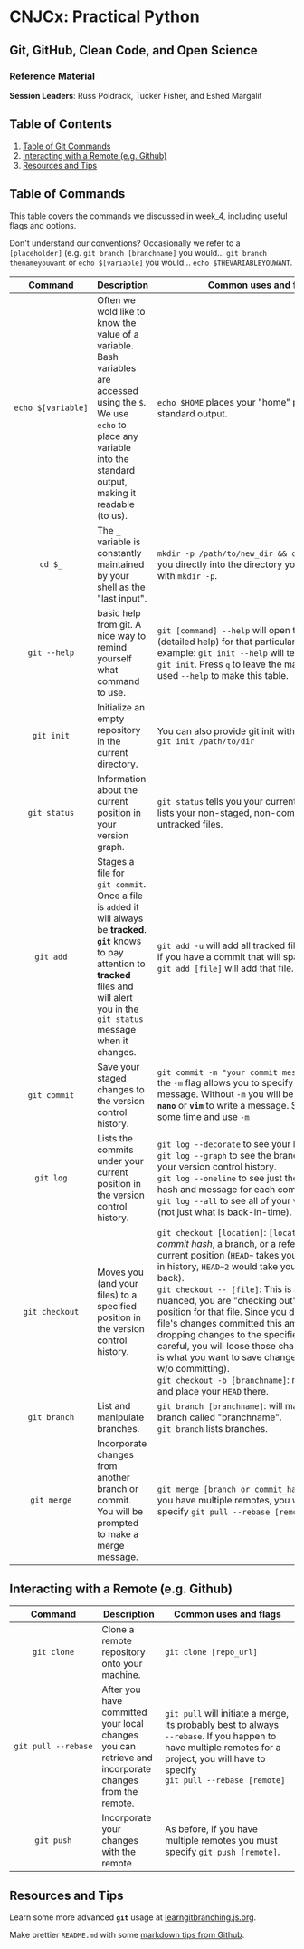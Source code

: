 # CNJCx: Practical Python
## Git, GitHub, Clean Code, and Open Science
### Reference Material

**Session Leaders**: Russ Poldrack, Tucker Fisher, and Eshed Margalit

## Table of Contents
1. [Table of Git Commands](#tcm)
1. [Interacting with a Remote (e.g. Github)](#remote)
1. [Resources and Tips](#rnt)

## Table of Commands<a name="tcm"></a>

This table covers the commands we discussed in week_4, including useful flags and options. 

Don't understand our conventions? Occasionally we refer to a `[placeholder]` (e.g. `git branch [branchname]` you would... `git branch thenameyouwant` or `echo $[variable]` you would... `echo $THEVARIABLEYOUWANT`.

| Command | Description | Common&nbsp;uses&nbsp;and&nbsp;flags |
| :-: | --- | --- |
| <code>echo&nbsp;$[variable]</code> | Often we wold like to know the value of a variable. Bash variables are accessed using the `$`. We use `echo` to place any variable into the standard output, making it readable (to us). |  `echo $HOME` places your "home" path to the standard output. |
| <code>cd $\_</code> | The <code>\_</code> variable is constantly maintained by your shell as the "last input". | <code>mkdir&nbsp;&#8209;p&nbsp;/path/to/new_dir&nbsp;&&&nbsp;cd&nbsp;$\_</code> will drop you directly into the directory you just created with `mkdir -p`. |
| <code>git &#8209;&#8209;help</code> | basic help from git. A nice way to remind yourself what command to use. | <code>git [command]&nbsp;&#8209;&#8209;help</code> will open the git manual (detailed help) for that particular command. For example: <code>git&nbsp;init&nbsp;&#8209;&#8209;help</code> will tell you all about `git init`. Press <kbd>q</kbd> to leave the manual page. We used `--help` to make this table. |
| `git init` | Initialize an empty repository in the current directory. | You can also provide git init with a path, like <code>git&nbsp;init&nbsp;/path/to/dir</code> |
| <code>git&nbsp;status</code> | Information about the current position in your version graph. | `git status` tells you your current branch, and lists your non-staged, non-committed and untracked files. |
| `git add` | Stages a file for <code>git&nbsp;commit</code>. Once a file is `add`ed it will always be **tracked**. **`git`** knows to pay attention to **tracked** files and will alert you in the <code>git&nbsp;status</code> message when it changes. | <code>git&nbsp;add&nbsp;&#8209;u</code> will add all tracked files. Super handy if you have a commit that will span a few files. <code>git&nbsp;add&nbsp;[file]</code> will add that file. | 
| <code>git commit</code> | Save your staged changes to the version control history. | <code>git&nbsp;commit&nbsp;&#8209;m&nbsp;"your&nbsp;commit&nbsp;message&nbsp;in&nbsp;quotes"</code> the `-m` flag allows you to specify a commit message. Without `-m` you will be dropped into **`nano`** or **`vim`** to write a message. Save yourself some time and use `-m` |
| <code>git&nbsp;log</code> | Lists the commits under your current position in the version control history. | <code>git&nbsp;log&nbsp;&#8209;&#8209;decorate</code> to see your branches.<br/><code>git&nbsp;log&nbsp;&#8209;&#8209;graph</code> to see the branch history of your version control history. <br/><code>git&nbsp;log&nbsp;&#8209;&#8209;oneline</code> to see just the unique commit hash and message for each commit.<br/> <code>git&nbsp;log&nbsp;&#8209;&#8209;all</code> to see all of your version history (not just what is back-in-time). |
| <code>git&nbsp;checkout</code> | Moves you (and your files) to a specified position in the version control history. | <code>git&nbsp;checkout&nbsp;[location]</code>: `[location]` can be a _commit hash_, a branch, or a reference to your current position (`HEAD~` takes you one step back in history, `HEAD~2` would take you two steps back).<br/> <code>git&nbsp;checkout&nbsp;&#8209;&#8209;&nbsp;[file]</code>: This is a bit more nuanced, you are "checking out" your current position for that file. Since you don't have that file's changes committed this amounts to dropping changes to the specified file. Be careful, you will loose those changes. (<code>git&nbsp;stash</code> is what you want to save changes out of sight w/o committing).</br> <code>git&nbsp;checkout&nbsp;&#8209;b&nbsp;[branchname]</code>: make a branch and place your `HEAD` there.|
| `git branch` | List and manipulate branches. | `git branch [branchname]`: will make a new branch called "branchname".<br/> `git branch` lists branches. |
| <code>git&nbsp;merge</code> | Incorporate changes from another branch or commit. You will be prompted to make a merge message. | <code>git&nbsp;merge&nbsp;[branch&nbsp;or&nbsp;commit_hash]</code>. Also note, if you have multiple remotes, you will have to specify <code>git&nbsp;pull&nbsp;&#8209;&#8209;rebase&nbsp;[remote]</code> |

## Interacting with a Remote (e.g. Github)<a name="remote"></a>

| Command | Description | Common&nbsp;uses&nbsp;and&nbsp;flags |
| :-: | --- | --- |
| <code>git&nbsp;clone</code> | Clone a remote repository onto your machine. | <code>git&nbsp;clone&nbsp;[repo_url]
| <code>git&nbsp;pull&nbsp;&#8209;&#8209;rebase</code>  | After you have committed your local changes you can retrieve and incorporate changes from the remote. | <code>git&nbsp;pull</code> will initiate a merge,  its probably best to always <code>&#8209;&#8209;rebase</code>. If you happen to have multiple remotes for a project, you will have to specify <code>git&nbsp;pull&nbsp;&#8209;&#8209;rebase&nbsp;[remote]</code> |
| `git push` | Incorporate your changes with the remote | As before, if you have multiple remotes you must specify <code>git&nbsp;push&nbsp;[remote]</code>. |

## Resources and Tips<a name="rnt"></a>

Learn some more advanced **`git`** usage at [learngitbranching.js.org](https://learngitbranching.js.org/).

Make prettier `README.md` with some [markdown tips from Github](https://guides.github.com/features/mastering-markdown/).
